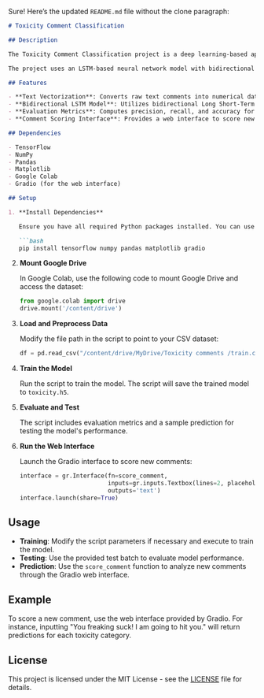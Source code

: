 Sure! Here’s the updated `README.md` file without the clone paragraph:

```markdown
# Toxicity Comment Classification

## Description

The Toxicity Comment Classification project is a deep learning-based application designed to classify comments into various categories of toxicity. Using TensorFlow and Keras, this project trains a model to predict the presence of toxic attributes in comments, such as insults, threats, or other harmful content.

The project uses an LSTM-based neural network model with bidirectional layers to capture contextual information from text data. The model is trained on a dataset of comments with labeled toxicity attributes and then evaluated for precision, recall, and accuracy.

## Features

- **Text Vectorization**: Converts raw text comments into numerical data that can be fed into a neural network.
- **Bidirectional LSTM Model**: Utilizes bidirectional Long Short-Term Memory (LSTM) layers to understand context and sequence in text.
- **Evaluation Metrics**: Computes precision, recall, and accuracy for model performance assessment.
- **Comment Scoring Interface**: Provides a web interface to score new comments and determine their toxicity.

## Dependencies

- TensorFlow
- NumPy
- Pandas
- Matplotlib
- Google Colab
- Gradio (for the web interface)

## Setup

1. **Install Dependencies**

   Ensure you have all required Python packages installed. You can use `pip` to install the dependencies:

   ```bash
   pip install tensorflow numpy pandas matplotlib gradio
   ```

2. **Mount Google Drive**

   In Google Colab, use the following code to mount Google Drive and access the dataset:

   ```python
   from google.colab import drive
   drive.mount('/content/drive')
   ```

3. **Load and Preprocess Data**

   Modify the file path in the script to point to your CSV dataset:

   ```python
   df = pd.read_csv("/content/drive/MyDrive/Toxicity comments /train.csv")
   ```

4. **Train the Model**

   Run the script to train the model. The script will save the trained model to `toxicity.h5`.

5. **Evaluate and Test**

   The script includes evaluation metrics and a sample prediction for testing the model's performance.

6. **Run the Web Interface**

   Launch the Gradio interface to score new comments:

   ```python
   interface = gr.Interface(fn=score_comment,
                            inputs=gr.inputs.Textbox(lines=2, placeholder='Comment to score'),
                            outputs='text')
   interface.launch(share=True)
   ```

## Usage

- **Training**: Modify the script parameters if necessary and execute to train the model.
- **Testing**: Use the provided test batch to evaluate model performance.
- **Prediction**: Use the `score_comment` function to analyze new comments through the Gradio web interface.

## Example

To score a new comment, use the web interface provided by Gradio. For instance, inputting "You freaking suck! I am going to hit you." will return predictions for each toxicity category.

## License

This project is licensed under the MIT License - see the [LICENSE](LICENSE) file for details.
```
